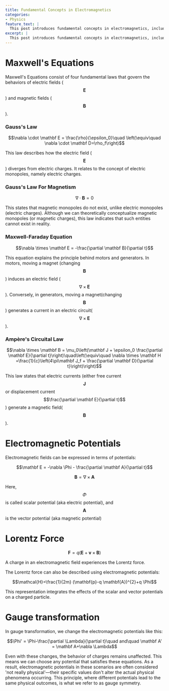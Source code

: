 ```yaml
---
title: Fundamental Concepts in Electromagnetics
categories:
- Physics
feature_text: |
  This post introduces fundamental concepts in electromagnetics, including electromagnetic fields and potentials, Maxwell's Equations, the Lorentz force, Gauge transformation.
excerpt: |
  This post introduces fundamental concepts in electromagnetics, including electromagnetic fields and potentials, Maxwell's Equations, the Lorentz force, Gauge transformation.
---
```



<!-- more -->

# Maxwell's Equations
Maxwell's Equations consist of four fundamental laws that govern the behaviors of electric fields ($$\mathbf E$$) and magnetic fields ($$\mathbf B$$).


### Gauss's Law
$$\nabla \cdot \mathbf E = \frac{\rho}{\epsilon_0}\quad \left(\equiv\quad \nabla \cdot \mathbf D=\rho_f\right)$$

This law describes how the electric field ($$\mathbf E$$) diverges from electric charges. It relates to the concept of electric monopoles, namely electric charges.

### Gauss's Law For Magnetism
$$\nabla \cdot \mathbf B = 0$$

This states that magnetic monopoles do not exist, unlike electric monopoles (electric charges). Although we can theoretically conceptualize magnetic monopoles (or magnetic charges), this law indicates that such entities cannot exist in reality.

### Maxwell-Faraday Equation
$$\nabla \times \mathbf E = -\frac{\partial \mathbf B}{\partial t}$$

This equation explains the principle behind motors and generators. In motors, moving a magnet (changing $$\mathbf B$$) induces an electric field ($$\nabla \times \mathbf E$$).
Conversely, in generators, moving a magnet(changing $$\mathbf B$$) generates a current in an electric circuit($$\nabla \times \mathbf E$$).

### Ampère's Circuital Law
$$\nabla \times \mathbf B = \mu_0\left(\mathbf J + \epsilon_0 \frac{\partial \mathbf E}{\partial t}\right)\quad\left(\equiv\quad \nabla \times \mathbf H =\frac{1}{c}\left(4\pi\mathbf J_f + \frac{\partial \mathbf D}{\partial t}\right)\right)$$

This law states that electric currents (either free current $$\mathbf J$$ or displacement current $$\frac{\partial \mathbf E}{\partial t}$$) generate a magnetic field($$\mathbf B$$).

# Electromagnetic Potentials
Electromagnetic fields can be expressed in terms of potentials:

$$\mathbf E = -\nabla \Phi - \frac{\partial \mathbf A}{\partial t}$$

$$\mathbf B = \nabla \times \mathbf A$$

Here, $$\Phi$$ is called scalar potential (aka electric potential), and $$\mathbf A$$ is the vector potential (aka magnetic potential)

# Lorentz Force
$$\mathbf F = q\left(\mathbf E + \mathbf v \times \mathbf B\right)$$

A charge in an electromagnetic field experiences the Lorentz force.

The Lorentz force can also be described using electromagnetic potentials:

$$\mathcal{H}=\frac{1}{2m} (\mathbf{p}-q \mathbf{A})^{2}+q \Phi$$

This representation integrates the effects of the scalar and vector potentials on a charged particle.

# Gauge transformation
In gauge transformation, we change the electromagnetic potentials like this:

$$\Phi' = \Phi-\frac{\partial \Lambda}{\partial t}\quad and\quad \mathbf A' = \mathbf A+\nabla \Lambda$$

Even with these changes, the behavior of charges remains unaffected. This means we can choose any potential that satisfies these equations. As a result, electromagnetic potentials in these scenarios are often considered 'not really physical'—their specific values don't alter the actual physical phenomena occurring. This principle, where different potentials lead to the same physical outcomes, is what we refer to as gauge symmetry.

